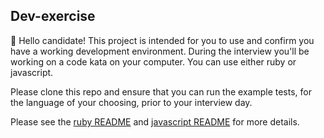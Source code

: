 ## Dev-exercise

👋 Hello candidate! This project is intended for you to use and confirm you have
a working development environment. During the interview you'll be working
on a code kata on your computer. You can use either ruby or javascript.

Please clone this repo and ensure that you can run the example tests, for 
the language of your choosing, prior to your interview day.


Please see the [ruby README](./ruby/example/) and
[javascript README](./javascript/example/) for more details.
